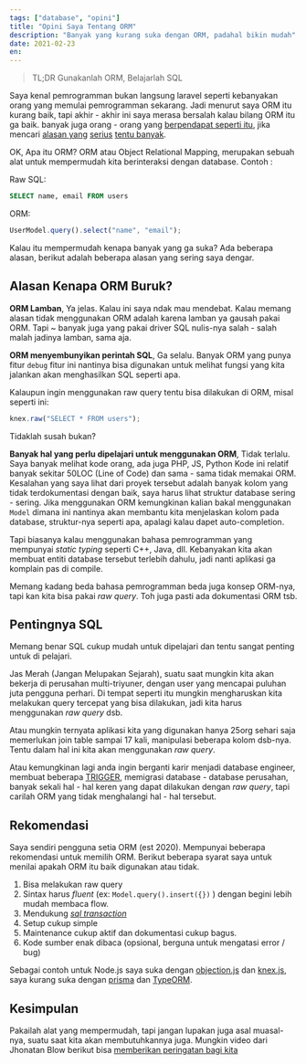 ```yaml
---
tags: ["database", "opini"]
title: "Opini Saya Tentang ORM"
description: "Banyak yang kurang suka dengan ORM, padahal bikin mudah"
date: 2021-02-23
en:
---
```


> TL;DR Gunakanlah ORM, Belajarlah SQL

Saya kenal pemrogramman bukan langsung laravel seperti kebanyakan orang yang memulai pemrogramman sekarang. Jadi menurut saya ORM itu kurang baik, tapi akhir - akhir ini saya merasa bersalah kalau bilang ORM itu ga baik. banyak juga orang - orang yang [berpendapat seperti itu](https://www.youtube.com/watch?v=ya1fwxnmlQs), jika mencari [alasan yang](https://www.youtube.com/watch?v=63tS3HNmhiE) [serius](https://softwareengineering.stackexchange.com/questions/120321/is-orm-an-anti-pattern) [tentu banyak](https://kurapov.ee/eng/tech/ORM-is-harfmul-pattern/).

OK, Apa itu ORM? ORM atau Object Relational Mapping, merupakan sebuah alat untuk mempermudah kita berinteraksi dengan database. Contoh :

Raw SQL:

```sql
SELECT name, email FROM users
```

ORM:

```js
UserModel.query().select("name", "email");
```

Kalau itu mempermudah kenapa banyak yang ga suka? Ada beberapa alasan, berikut adalah beberapa alasan yang sering saya dengar.

## Alasan Kenapa ORM Buruk?

**ORM Lamban**, Ya jelas. Kalau ini saya ndak mau mendebat. Kalau memang alasan tidak menggunakan ORM adalah karena lamban ya gausah pakai ORM. Tapi ~ banyak juga yang pakai driver SQL nulis-nya salah - salah malah jadinya lamban, sama aja.

**ORM menyembunyikan perintah SQL**, Ga selalu. Banyak ORM yang punya fitur `debug` fitur ini nantinya bisa digunakan untuk melihat fungsi yang kita jalankan akan menghasilkan SQL seperti apa.

Kalaupun ingin menggunakan raw query tentu bisa dilakukan di ORM, misal seperti ini:

```js
knex.raw("SELECT * FROM users");
```

Tidaklah susah bukan?

**Banyak hal yang perlu dipelajari untuk menggunakan ORM**, Tidak terlalu. Saya banyak melihat kode orang, ada juga PHP, JS, Python Kode ini relatif banyak sekitar 50LOC (Line of Code) dan sama - sama tidak memakai ORM. Kesalahan yang saya lihat dari proyek tersebut adalah banyak kolom yang tidak terdokumentasi dengan baik, saya harus lihat struktur database sering - sering. Jika menggunakan ORM kemungkinan kalian bakal menggunakan `Model` dimana ini nantinya akan membantu kita menjelaskan kolom pada database, struktur-nya seperti apa, apalagi kalau dapet auto-completion.

Tapi biasanya kalau menggunakan bahasa pemrogramman yang mempunyai _static typing_ seperti C++, Java, dll. Kebanyakan kita akan membuat entiti database tersebut terlebih dahulu, jadi nanti aplikasi ga komplain pas di compile.

Memang kadang beda bahasa pemrogramman beda juga konsep ORM-nya, tapi kan kita bisa pakai _raw query_. Toh juga pasti ada dokumentasi ORM tsb.

## Pentingnya SQL

Memang benar SQL cukup mudah untuk dipelajari dan tentu sangat penting untuk di pelajari.

Jas Merah (Jangan Melupakan Sejarah), suatu saat mungkin kita akan bekerja di perusahan multi-triyuner, dengan user yang mencapai puluhan juta pengguna perhari. Di tempat seperti itu mungkin mengharuskan kita melakukan query tercepat yang bisa dilakukan, jadi kita harus menggunakan _raw query_ dsb.

Atau mungkin ternyata aplikasi kita yang digunakan hanya 25org sehari saja memerlukan join table sampai 17 kali, manipulasi beberapa kolom dsb-nya. Tentu dalam hal ini kita akan menggunakan _raw query_.

Atau kemungkinan lagi anda ingin berganti karir menjadi database engineer, membuat beberapa [TRIGGER](https://docs.microsoft.com/en-us/sql/t-sql/statements/create-trigger-transact-sql?view=sql-server-ver15), memigrasi database - database perusahan, banyak sekali hal - hal keren yang dapat dilakukan dengan _raw query_, tapi carilah ORM yang tidak menghalangi hal - hal tersebut.

## Rekomendasi

Saya sendiri pengguna setia ORM (est 2020). Mempunyai beberapa rekomendasi untuk memilih ORM. Berikut beberapa syarat saya untuk menilai apakah ORM itu baik digunakan atau tidak.

1. Bisa melakukan raw query
2. Sintax harus _fluent_ (ex: `Model.query().insert({})` ) dengan begini lebih mudah membaca flow.
3. Mendukung [_sql transaction_](https://www.geeksforgeeks.org/sql-transactions/)
4. Setup cukup simple
5. Maintenance cukup aktif dan dokumentasi cukup bagus.
6. Kode sumber enak dibaca (opsional, berguna untuk mengatasi error / bug)

Sebagai contoh untuk Node.js saya suka dengan [objection.js](https://vincit.github.io/objection.js/guide/getting-started.html) dan [knex.js](https://knexjs.org/), saya kurang suka dengan [prisma](https://www.prisma.io/) dan [TypeORM](https://typeorm.io/#/).

## Kesimpulan

Pakailah alat yang mempermudah, tapi jangan lupakan juga asal muasal-nya, suatu saat kita akan membutuhkannya juga. Mungkin video dari Jhonatan Blow berikut bisa [memberikan peringatan bagi kita](https://www.youtube.com/watch?v=pW-SOdj4Kkk&t=31s)
